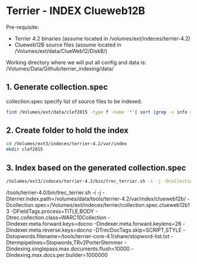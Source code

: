 # Terrier - INDEX Clueweb12B

Pre-requisite:
* Terrier 4.2 binaries (assume located in /volumes/ext/indeces/terrier-4.2)
* Clueweb12B source files (assume located in /Volumes/ext/data/ClueWeb12/DiskB/)

Working directory where we will put all config and data is:
/Volumes/Data/Github/terrier_indexing/data/


## 1. Generate collection.spec
collection.spec specify list of source files to be indexed.
```bash
find /Volumes/ext/data/clef2015 -type f -name '*'| sort |grep -v info > /Volumes/ext/liam/data/collection_clef2015.spec
```


## 2. Create folder to hold the index
```bash
cd /Volumes/ext3/indeces/terrier-4.2/var/index
mkdir clef2015
```

## 3. Index based on the generated collection.spec
```bash
/Volumes/ext3/indeces/terrier-4.2/bin/trec_terrier.sh -i -j -Dcollection.spec=/Volumes/ext/liam/data/collection_clef2015.spec -Dterrier.index.path=/Volumes/ext3/indeces/terrier-4.2/var/index/clef2015/ -DFieldTags.process=TITLE,BODY -Dtrec.collection.class=SimpleFileCollection -Dindexing.simplefilecollection.extensionsparsers=txt:FileDocument,text:FileDocument,tex:FileDocument,bib:FileDocument,pdf:PDFDocument,html:HTMLDocument,htm:HTMLDocument,xhtml:HTMLDocument,html:TaggedDocument,doc:MSWordDocument,ppt:MSPowerpointDocument,xls:MSExcelDocument -Dindexing.simplefilecollection.defaultparser=HTMLDocument -Dindexer.meta.forward.keys=filename -Dindexer.meta.forward.keylens=256 -Dindexing.simplefilecollection.recurse=true -DTrecDocTags.skip=SCRIPT,STYLE -Dignore.empty.documents=true -Dstopwords.filename=stopword-list.txt -Dtermpipelines=Stopwords,PorterStemmer
```


/tools/terrier-4.0/bin/trec_terrier.sh -i -j
-Dterrier.index.path=/volumes/data/tools/terrier-4.2/var/index/clueweb12b/
-Dcollection.spec=/Volumes/ext/indeces/terrier/collection.spec.clueweb12b13
-DFieldTags.process=TITLE,BODY
-Dtrec.collection.class=WARC10Collection
-Dindexer.meta.forward.keys=docno
-Dindexer.meta.forward.keylens=26
-Dindexer.meta.reverse.keys=docno
-DTrecDocTags.skip=SCRIPT,STYLE
-Dstopwords.filename=/tools/terrier-core-4.1/share/stopword-list.txt
-Dtermpipelines=Stopwords,TRv2PorterStemmer
-Dindexing.singlepass.max.documents.flush=10000
-Dindexing.max.docs.per.builder=1000000


